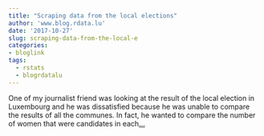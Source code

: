 ```yaml
---
title: "Scraping data from the local elections"
author: 'www.blog.rdata.lu'
date: '2017-10-27'
slug: scraping-data-from-the-local-e
categories:
- bloglink
tags:
  - rstats
  - blogrdatalu
---
```


One of my journalist friend was looking at the result of the local election in Luxembourg and he was dissatisfied because he was unable to compare the results of all the communes. In fact, he wanted to compare the number of women that were candidates in each[... <i class="fas fa-external-link-alt"></i>](http://www.blog.rdata.lu/post/2017-10-27-scraping-data-from-the-local-elections/)

